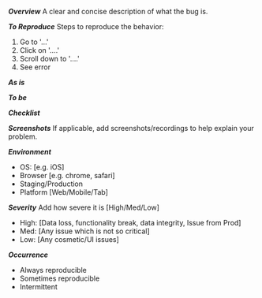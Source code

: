 ***Overview***
A clear and concise description of what the bug is.

***To Reproduce***
Steps to reproduce the behavior:
1. Go to '...'
2. Click on '....'
3. Scroll down to '....'
4. See error

***As is***

***To be***

***Checklist***

***Screenshots***
If applicable, add screenshots/recordings to help explain your problem.

***Environment***
 - OS: [e.g. iOS]
 - Browser [e.g. chrome, safari]
 - Staging/Production
 - Platform [Web/Mobile/Tab]

***Severity***
Add how severe it is [High/Med/Low]
- High: [Data loss, functionality break, data integrity, Issue from Prod]
- Med: [Any issue which is not so critical]
- Low: [Any cosmetic/UI issues]

***Occurrence***
- Always reproducible
- Sometimes reproducible
- Intermittent
